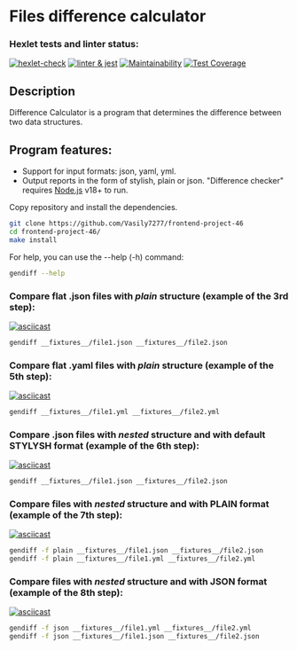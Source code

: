 # Files difference calculator


### Hexlet tests and linter status:
[![hexlet-check](https://github.com/Vasily7277/frontend-project-46/actions/workflows/hexlet-check.yml/badge.svg)](https://github.com/Vasily7277/frontend-project-46/actions/workflows/hexlet-check.yml)
[![linter & jest](https://github.com/Vasily7277/frontend-project-46/actions/workflows/linter&jest.yml/badge.svg)](https://github.com/Vasily7277/frontend-project-46/actions/workflows/linter&jest.yml)
[![Maintainability](https://api.codeclimate.com/v1/badges/7cb2e37150d0257c9bba/maintainability)](https://codeclimate.com/github/Vasily7277/frontend-project-46/maintainability)
[![Test Coverage](https://api.codeclimate.com/v1/badges/7cb2e37150d0257c9bba/test_coverage)](https://codeclimate.com/github/Vasily7277/frontend-project-46/test_coverage)


## Description
Difference Calculator is a program that determines the difference between two data structures.

## Program features:
- Support for input formats: json, yaml, yml.
- Output reports in the form of stylish, plain or json.
"Difference checker" requires [Node.js](https://nodejs.org/) v18+ to run.

Copy repository and install the dependencies.

```sh
git clone https://github.com/Vasily7277/frontend-project-46
cd frontend-project-46/
make install
```

For help, you can use the --help (-h) command:

```sh
gendiff --help
```

### Compare flat .json files with *plain* structure (example of the 3rd step):

[![asciicast](https://asciinema.org/a/YXB8zMwvaPsTQUUFl8kCy6hJn.svg)](https://asciinema.org/a/YXB8zMwvaPsTQUUFl8kCy6hJn)

```sh
gendiff __fixtures__/file1.json __fixtures__/file2.json
```

### Compare flat .yaml files with *plain* structure (example of the 5th step):

[![asciicast](https://asciinema.org/a/qhR8ItKkATxbgSFhcEwZBBb89.svg)](https://asciinema.org/a/qhR8ItKkATxbgSFhcEwZBBb89)

```sh
gendiff __fixtures__/file1.yml __fixtures__/file2.yml 
```

### Compare .json files with *nested* structure and with default STYLYSH format (example of the 6th step):

[![asciicast](https://asciinema.org/a/BjectNRs9zHdNmzXgM3GZxWaD.svg)](https://asciinema.org/a/BjectNRs9zHdNmzXgM3GZxWaD)

```sh
gendiff __fixtures__/file1.json __fixtures__/file2.json 
```

### Compare files with *nested* structure and with PLAIN format (example of the 7th step):

[![asciicast](https://asciinema.org/a/LXUREwp5B2eKs7zTXIskn3i1V.svg)](https://asciinema.org/a/LXUREwp5B2eKs7zTXIskn3i1V)

```sh
gendiff -f plain __fixtures__/file1.json __fixtures__/file2.json
gendiff -f plain __fixtures__/file1.yml __fixtures__/file2.yml
```

### Compare files with *nested* structure and with JSON format (example of the 8th step):

[![asciicast](https://asciinema.org/a/sfCf5hOKnfMdQAOUz8LjV7FoV.svg)](https://asciinema.org/a/sfCf5hOKnfMdQAOUz8LjV7FoV)

```sh
gendiff -f json __fixtures__/file1.yml __fixtures__/file2.yml
gendiff -f json __fixtures__/file1.json __fixtures__/file2.json  
```